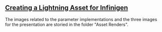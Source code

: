 

## [Creating a Lightning Asset for Infinigen](https://infinigen.org)

The images related to the parameter implementations and the three images for the presentation are storied in the folder "Asset Renders".  